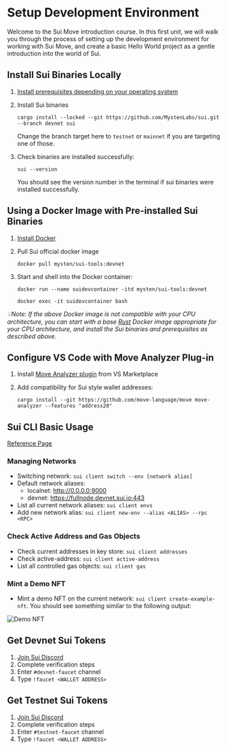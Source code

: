 # Setup Development Environment

Welcome to the Sui Move introduction course. In this first unit, we will walk you through the process of setting up the development environment for working with Sui Move, and create a basic Hello World project as a gentle introduction into the world of Sui.

## Install Sui Binaries Locally

1. [Install prerequisites depending on your operating system](https://docs.sui.io/build/install#prerequisites)

2. Install Sui binaries
    
    `cargo install --locked --git https://github.com/MystenLabs/sui.git --branch devnet sui`

    Change the branch target here to `testnet` or `mainnet` if you are targeting one of those. 

3. Check binaries are installed successfully:

    `sui --version`

    You should see the version number in the terminal if sui binaries were installed successfully. 

## Using a Docker Image with Pre-installed Sui Binaries

1. [Install Docker](https://docs.docker.com/get-docker/)

2. Pull  Sui official docker image

    `docker pull mysten/sui-tools:devnet`

3. Start and shell into the Docker container:

    `docker run --name suidevcontainer -itd mysten/sui-tools:devnet`

    `docker exec -it suidevcontainer bash`

*💡Note: If the above Docker image is not compatible with your CPU architecture, you can start with a base [Rust](https://hub.docker.com/_/rust) Docker image appropriate for your CPU architecture, and install the Sui binaries and prerequisites as described above.*

## Configure VS Code with Move Analyzer Plug-in

1. Install [Move Analyzer plugin](https://marketplace.visualstudio.com/items?itemName=move.move-analyzer) from VS Marketplace

2. Add compatibility for Sui style wallet addresses:

    `cargo install --git https://github.com/move-language/move move-analyzer --features "address20"`

## Sui CLI Basic Usage

[Reference Page](https://docs.sui.io/build/cli-client)

### Managing Networks

- Switching network: `sui client switch --env [network alias]`
- Default network aliases: 
    - localnet: http://0.0.0.0:9000
    - devnet: https://fullnode.devnet.sui.io:443
- List all current network aliases: `sui client envs`
- Add new network alias: `sui client new-env --alias <ALIAS> --rpc <RPC>`

### Check Active Address and Gas Objects

- Check current addresses in key store: `sui client addresses`
- Check active-address: `sui client active-address`
- List all controlled gas objects: `sui client gas`

### Mint a Demo NFT

- Mint a demo NFT on the current network: `sui client create-example-nft`. You should see something similar to the following output:

![Demo NFT](../images/demo-nft.png)

## Get Devnet Sui Tokens

1. [Join Sui Discord](https://discord.gg/sui)
2. Complete verification steps
3. Enter `#devnet-faucet` channel
4. Type `!faucet <WALLET ADDRESS>`

## Get Testnet Sui Tokens

1. [Join Sui Discord](https://discord.gg/sui)
2. Complete verification steps
3. Enter `#testnet-faucet` channel
4. Type `!faucet <WALLET ADDRESS>`


